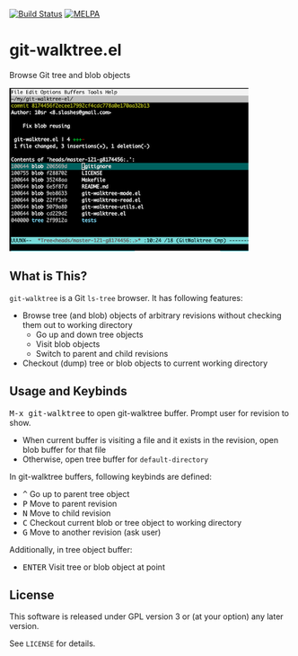 [![Build Status](https://travis-ci.org/10sr/git-walktree-el.svg?branch=master)](https://travis-ci.org/10sr/git-walktree-el)
[![MELPA](https://melpa.org/packages/git-walktree-badge.svg)](https://melpa.org/#/git-walktree)


git-walktree.el
===============

Browse Git tree and blob objects

![ss.png](ss.png)


What is This?
-------------

`git-walktree` is a Git `ls-tree` browser.
It has following features:

- Browse tree (and blob) objects of arbitrary revisions
  without checking them out to working directory
  - Go up and down tree objects
  - Visit blob objects
  - Switch to parent and child revisions
- Checkout (dump) tree or blob objects to current working directory

Usage and Keybinds
------------------

<kbd>M-x git-walktree</kbd> to open git-walktree buffer.
Prompt user for revision to show.

- When current buffer is visiting a file and it exists in the revision,
  open blob buffer for that file
- Otherwise, open tree buffer for `default-directory`


In git-walktree buffers, following keybinds are defined:

- <kbd>^</kbd> Go up to parent tree object
- <kbd>P</kbd> Move to parent revision
- <kbd>N</kbd> Move to child revision
- <kbd>C</kbd> Checkout current blob or tree object to working directory
- <kbd>G</kbd> Move to another revision (ask user)

Additionally, in tree object buffer:

- <kbd>ENTER</kbd> Visit tree or blob object at point


License
-------

This software is released under GPL version 3 or (at your option)
any later version.

See `LICENSE` for details.
